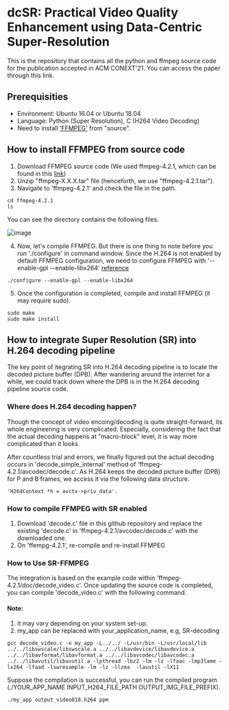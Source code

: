 # dcSR: Practical Video Quality Enhancement using Data-Centric Super-Resolution
This is the repository that contains all the python and ffmpeg source code for the publication accepted in ACM CONEXT'21. You can access the paper through this link.

## Prerequisities
- Environment: Ubuntu 16.04 or Ubuntu 18.04
- Language: Python (Super Resolution), C (H264 Video Decoding)
- Need to install ['FFMPEG'](https://www.ffmpeg.org/download.html) from "source".

## How to install FFMPEG from source code
1. Download FFMPEG source code (We used ffmpeg-4.2.1, which can be found in this [link](https://ffmpeg.org/releases/))
2. Unzip "ffmpeg-X.X.X.tar" file (henceforth, we use "ffmpeg-4.2.1.tar").
3. Navigate to 'ffmpeg-4.2.1' and check the file in the path.
```
cd ffmpeg-4.2.1
ls
```
You can see the directory contains the following files.

![image](https://user-images.githubusercontent.com/25336939/135013433-94da5fbd-ff44-4c8a-9db6-c3197d85c4ed.png)

4. Now, let's compile FFMPEG. But there is one thing to note before you run './configure' in command window. Since the H.264 is not enabled by default FFMPEG configuration, we need to configure FFMPEG with '--enable-gpl --enable-libx264' [reference](https://trac.ffmpeg.org/wiki/CompilationGuide/Ubuntu#:~:text=libx264,118%20then%20you%20can%20install%20that%20instead%20of%20compiling%3A)  
```
./configure --enable-gpl --enable-libx264
```
5. Once the configuration is completed, compile and install FFMPEG (it may require sudo). 
```
sudo make
sudo make install
```

## How to integrate Super Resolution (SR) into H.264 decoding pipeline
The key point of itegrating SR into H.264 decoding pipeline is to locate the decoded picture buffer (DPB). After wandering around the internet for a while, we could track down where the DPB is in the H.264 decoding pipeline source code.

### Where does H.264 decoding happen?
Though the concept of video encoing/decoding is quite straight-forward, its whole engineering is very complicated. Especially, considering the fact that the actual decoding happens at "macro-block" level, it is way more complicated than it looks.

After countless trial and errors, we finally figured out the actual decoding occurs in 'decode_simple_internal' method of 'ffmpeg-4.2.1/avcodec/decode.c'. As H.264 keeps the decoded picture buffer (DPB) for P and B frames, we access it via the following data structure.
```
'H264Context *h = avctx->priv_data'. 
```

### How to compile FFMPEG with SR enabled
1. Download 'decode.c' file in this github repository and replace the existing 'decode.c' in 'ffmpeg-4.2.1/avcodec/decode.c' with the downloaded one.
2. On 'ffempg-4.2.1', re-compile and re-install FFMPEG

### How to Use SR-FFMPEG
The integration is based on the example code within 'ffmpeg-4.2.1/doc/decode_video.c'. Once updating the source code is completed, you can compile 'decode_video.c' with the following command.
#### Note:
1. it may vary depending on your system set-up.
2. my_app can be replaced with your_application_name, e.g, SR-decoding
```
gcc decode_video.c -o my_app -L../../ -L/usr/bin -L/usr/local/lib ../../libswscale/libswscale.a ../../libavdevice/libavdevice.a ../../libavformat/libavformat.a ../../libavcodec/libavcodec.a ../../libavutil/libavutil.a -lpthread -lbz2 -lm -lz -lfaac -lmp3lame -lx264 -lfaad -lswresample -lm -lz -llzma  -lavutil -lX11
```
Suppose the compilation is successful, you can run the compiled program (./YOUR_APP_NAME INPUT_H264_FILE_PATH OUTPUT_IMG_FILE_PREFIX). 
```
./my_app output_video018.h264 ppm
```











